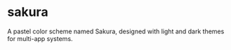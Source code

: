 # sakura
A pastel color scheme named Sakura, designed with light and dark themes for multi-app systems.

